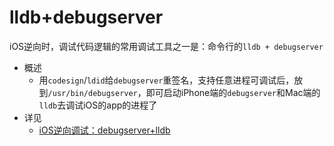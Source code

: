 # lldb+debugserver

iOS逆向时，调试代码逻辑的常用调试工具之一是：命令行的`lldb + debugserver`

* 概述
  * 用`codesign`/`ldid`给`debugserver`重签名，支持任意进程可调试后，放到`/usr/bin/debugserver`，即可启动iPhone端的`debugserver`和Mac端的`lldb`去调试iOS的app的进程了
* 详见
  * [iOS逆向调试：debugserver+lldb](https://book.crifan.org/books/ios_re_debug_debugserver_lldb/website/)
